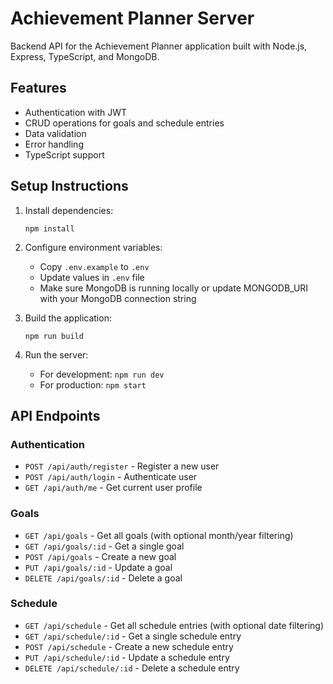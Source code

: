 # Achievement Planner Server

Backend API for the Achievement Planner application built with Node.js, Express, TypeScript, and MongoDB.

## Features

- Authentication with JWT
- CRUD operations for goals and schedule entries
- Data validation
- Error handling
- TypeScript support

## Setup Instructions

1. Install dependencies:
   ```
   npm install
   ```

2. Configure environment variables:
   - Copy `.env.example` to `.env`
   - Update values in `.env` file
   - Make sure MongoDB is running locally or update MONGODB_URI with your MongoDB connection string

3. Build the application:
   ```
   npm run build
   ```

4. Run the server:
   - For development: `npm run dev`
   - For production: `npm start`

## API Endpoints

### Authentication
- `POST /api/auth/register` - Register a new user
- `POST /api/auth/login` - Authenticate user
- `GET /api/auth/me` - Get current user profile

### Goals
- `GET /api/goals` - Get all goals (with optional month/year filtering)
- `GET /api/goals/:id` - Get a single goal
- `POST /api/goals` - Create a new goal
- `PUT /api/goals/:id` - Update a goal
- `DELETE /api/goals/:id` - Delete a goal

### Schedule
- `GET /api/schedule` - Get all schedule entries (with optional date filtering)
- `GET /api/schedule/:id` - Get a single schedule entry
- `POST /api/schedule` - Create a new schedule entry
- `PUT /api/schedule/:id` - Update a schedule entry
- `DELETE /api/schedule/:id` - Delete a schedule entry 
